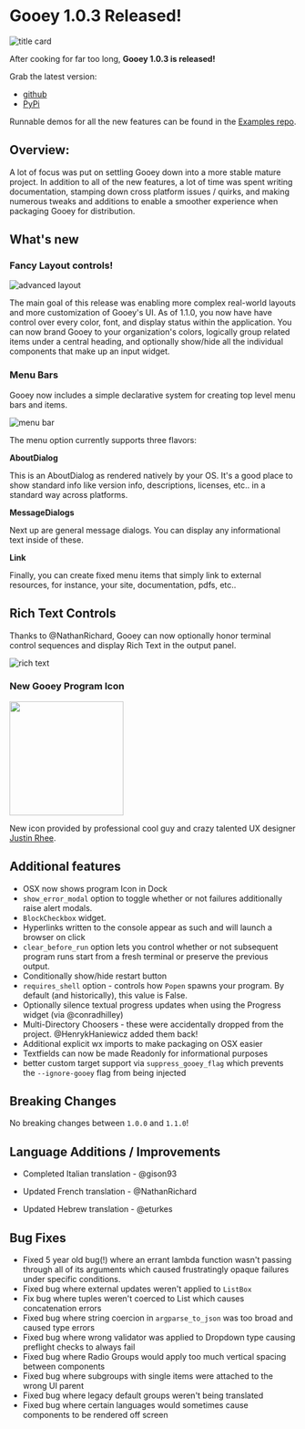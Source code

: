 # Gooey 1.0.3 Released!

![title card](https://github.com/chriskiehl/GooeyImages/blob/images/docs/releases/1.0.3/release-title-card.png)

After cooking for far too long, **Gooey 1.0.3 is released!**



Grab the latest version:

* [github](https://github.com/chriskiehl/Gooey)
* [PyPi](TODO)


Runnable demos for all the new features can be found in the [Examples repo](https://github.com/chriskiehl/GooeyExamples).

## Overview:


A lot of focus was put on settling Gooey down into a more stable mature project. In addition to all of the new features, a lot of time was spent writing documentation, stamping down cross platform issues / quirks, and making numerous tweaks and additions to enable a smoother experience when packaging Gooey for distribution.    


## What's new


### Fancy Layout controls!


![advanced layout](https://github.com/chriskiehl/GooeyImages/raw/images/docs/releases/1.0.3/advanced-layout.png)

The main goal of this release was enabling more complex real-world layouts and more customization of Gooey's UI. As of 1.1.0, you now have have control over every color, font, and display status within the application. You can now brand Gooey to your organization's colors, logically group related items under a central heading, and optionally show/hide all the individual components that make up an input widget.


### Menu Bars

Gooey now includes a simple declarative system for creating top level menu bars and items.

![menu bar](https://github.com/chriskiehl/GooeyImages/raw/images/docs/releases/1.0.3/menu.png)



The menu option currently supports three flavors:



**AboutDialog**


This is an AboutDialog as rendered natively by your OS. It's a good place to show standard info like version info, descriptions, licenses, etc.. in a standard way across platforms.



**MessageDialogs**


Next up are general message dialogs. You can display any informational text inside of these.



**Link**


Finally, you can create fixed menu items that simply link to external resources, for instance, your site, documentation, pdfs, etc.. 


## Rich Text Controls

Thanks to @NathanRichard, Gooey can now optionally honor terminal control sequences and display Rich Text in the output panel.

![rich text](https://github.com/chriskiehl/GooeyImages/raw/images/docs/releases/1.0.3/rich-text.png)


### New Gooey Program Icon

<img src="https://github.com/chriskiehl/GooeyImages/raw/images/logo/gooey.png" width="200" height="auto">

New icon provided by professional cool guy and crazy talented UX designer [Justin Rhee](https://www.linkedin.com/in/justinrhee/).   

 


## Additional features

* OSX now shows program Icon in Dock 
* `show_error_modal` option to toggle whether or not failures additionally raise alert modals.
* `BlockCheckbox` widget.
* Hyperlinks written to the console appear as such and will launch a browser on click
* `clear_before_run` option lets you control whether or not subsequent program runs start from a fresh terminal or preserve the previous output.
* Conditionally show/hide restart button
* `requires_shell` option - controls how `Popen` spawns your program. By default (and historically), this value is False.
* Optionally silence textual progress updates when using the Progress widget (via @conradhilley)
* Multi-Directory Choosers - these were accidentally dropped from the project. @HenrykHaniewicz added them back!
* Additional explicit wx imports to make packaging on OSX easier
* Textfields can now be made Readonly for informational purposes
* better custom target support via `suppress_gooey_flag` which prevents the `--ignore-gooey` flag from being injected




## Breaking Changes

No breaking changes between `1.0.0` and `1.1.0`!

## Language Additions / Improvements

* Completed Italian translation - @gison93

* Updated French translation - @NathanRichard
* Updated Hebrew translation - @eturkes



## Bug Fixes

* Fixed 5 year old bug(!) where an errant lambda function wasn't passing through all of its arguments which caused frustratingly opaque failures under specific conditions.
* Fixed bug where external updates weren't applied to `ListBox`
* Fix bug where tuples weren't coerced to List which causes concatenation errors
* Fixed bug where string coercion in `argparse_to_json` was too broad and caused type errors
* Fixed bug where wrong validator was applied to Dropdown type causing preflight checks to always fail
* Fixed bug where Radio Groups would apply too much vertical spacing between components
* Fixed bug where subgroups with single items were attached to the wrong UI parent
* Fixed bug where legacy default groups weren't being translated
* Fixed bug where certain languages would sometimes cause components to be rendered off screen


